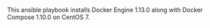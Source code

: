 This ansible playbook installs Docker Engine 1.13.0 along with 
Docker Compose 1.10.0 on CentOS 7.


